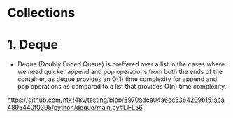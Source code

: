 # Collections

# 1. Deque

- Deque (Doubly Ended Queue) is preffered over a list in the cases where we need quicker append and pop operations from both the ends of the container, as deque provides an O(1) time complexity for append and pop operations as compared to a list that provides O(n) time complexity.

<https://github.com/ntk148v/testing/blob/8970adce04a6cc5364209b151aba4895440f0395/python/deque/main.py#L1-L56>
